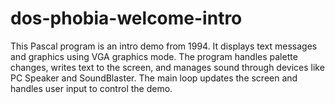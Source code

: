 # dos-phobia-welcome-intro
This Pascal program is an intro demo from 1994. It displays text messages and graphics using VGA graphics mode. The program handles palette changes, writes text to the screen, and manages sound through devices like PC Speaker and SoundBlaster. The main loop updates the screen and handles user input to control the demo.
